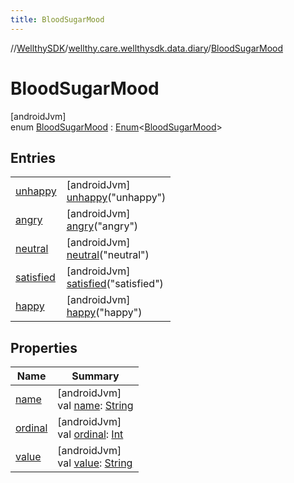 ```yaml
---
title: BloodSugarMood
---
```

//[WellthySDK](../../../index.html)/[wellthy.care.wellthysdk.data.diary](../index.html)/[BloodSugarMood](index.html)



# BloodSugarMood



[androidJvm]\
enum [BloodSugarMood](index.html) : [Enum](https://kotlinlang.org/api/latest/jvm/stdlib/kotlin/-enum/index.html)&lt;[BloodSugarMood](index.html)&gt;



## Entries


| | |
|---|---|
| [unhappy](unhappy/index.html) | [androidJvm]<br>[unhappy](unhappy/index.html)("unhappy") |
| [angry](angry/index.html) | [androidJvm]<br>[angry](angry/index.html)("angry") |
| [neutral](neutral/index.html) | [androidJvm]<br>[neutral](neutral/index.html)("neutral") |
| [satisfied](satisfied/index.html) | [androidJvm]<br>[satisfied](satisfied/index.html)("satisfied") |
| [happy](happy/index.html) | [androidJvm]<br>[happy](happy/index.html)("happy") |


## Properties


| Name | Summary |
|---|---|
| [name](../../wellthy.care.wellthysdk.utils/-google-fit-syncing-manager/-syncing-data-type/-s-t-e-p-s/index.html#-372974862%2FProperties%2F-1123460525) | [androidJvm]<br>val [name](../../wellthy.care.wellthysdk.utils/-google-fit-syncing-manager/-syncing-data-type/-s-t-e-p-s/index.html#-372974862%2FProperties%2F-1123460525): [String](https://kotlinlang.org/api/latest/jvm/stdlib/kotlin/-string/index.html) |
| [ordinal](../../wellthy.care.wellthysdk.utils/-google-fit-syncing-manager/-syncing-data-type/-s-t-e-p-s/index.html#-739389684%2FProperties%2F-1123460525) | [androidJvm]<br>val [ordinal](../../wellthy.care.wellthysdk.utils/-google-fit-syncing-manager/-syncing-data-type/-s-t-e-p-s/index.html#-739389684%2FProperties%2F-1123460525): [Int](https://kotlinlang.org/api/latest/jvm/stdlib/kotlin/-int/index.html) |
| [value](value.html) | [androidJvm]<br>val [value](value.html): [String](https://kotlinlang.org/api/latest/jvm/stdlib/kotlin/-string/index.html) |

